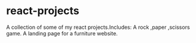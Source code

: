 # react-projects
A collection of some of my react projects.Includes:
A rock ,paper ,scissors game.
A landing page for a furniture website.

